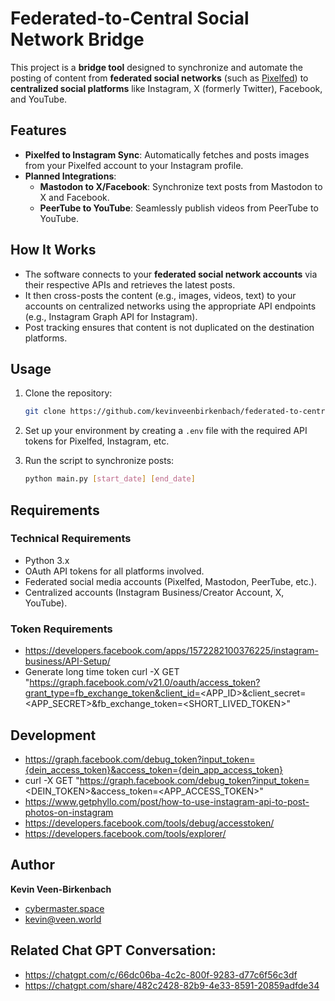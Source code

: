 # Federated-to-Central Social Network Bridge

This project is a **bridge tool** designed to synchronize and automate the posting of content from **federated social networks** (such as [Pixelfed](https://pixelfed.org/)) to **centralized social platforms** like Instagram, X (formerly Twitter), Facebook, and YouTube.

## Features
- **Pixelfed to Instagram Sync**: Automatically fetches and posts images from your Pixelfed account to your Instagram profile.
- **Planned Integrations**:
  - **Mastodon to X/Facebook**: Synchronize text posts from Mastodon to X and Facebook.
  - **PeerTube to YouTube**: Seamlessly publish videos from PeerTube to YouTube.
  
## How It Works
- The software connects to your **federated social network accounts** via their respective APIs and retrieves the latest posts.
- It then cross-posts the content (e.g., images, videos, text) to your accounts on centralized networks using the appropriate API endpoints (e.g., Instagram Graph API for Instagram).
- Post tracking ensures that content is not duplicated on the destination platforms.

## Usage

1. Clone the repository:
    ```bash
    git clone https://github.com/kevinveenbirkenbach/federated-to-central-social-network-bridge.git
    ```

2. Set up your environment by creating a `.env` file with the required API tokens for Pixelfed, Instagram, etc.

3. Run the script to synchronize posts:
    ```bash
    python main.py [start_date] [end_date]
    ```

## Requirements
### Technical Requirements
- Python 3.x
- OAuth API tokens for all platforms involved.
- Federated social media accounts (Pixelfed, Mastodon, PeerTube, etc.).
- Centralized accounts (Instagram Business/Creator Account, X, YouTube).
### Token Requirements 
- https://developers.facebook.com/apps/1572282100376225/instagram-business/API-Setup/
- Generate long time token curl -X GET "https://graph.facebook.com/v21.0/oauth/access_token?grant_type=fb_exchange_token&client_id=<APP_ID>&client_secret=<APP_SECRET>&fb_exchange_token=<SHORT_LIVED_TOKEN>"


## Development
- https://graph.facebook.com/debug_token?input_token={dein_access_token}&access_token={dein_app_access_token}
- curl -X GET "https://graph.facebook.com/debug_token?input_token=<DEIN_TOKEN>&access_token=<APP_ACCESS_TOKEN>"
- https://www.getphyllo.com/post/how-to-use-instagram-api-to-post-photos-on-instagram
- https://developers.facebook.com/tools/debug/accesstoken/
- https://developers.facebook.com/tools/explorer/


## Author

**Kevin Veen-Birkenbach**  
- [cybermaster.space](https://cybermaster.space)  
- [kevin@veen.world](mailto:kevin@veen.world)  


## Related Chat GPT Conversation:
- https://chatgpt.com/c/66dc06ba-4c2c-800f-9283-d77c6f56c3df
- https://chatgpt.com/share/482c2428-82b9-4e33-8591-20859adfde34